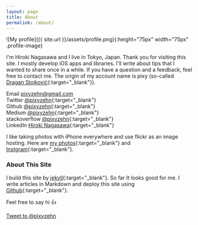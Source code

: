 ```yaml
---
layout: page
title: About
permalink: /about/
---
```


![My profile]({{ site.url }}/assets/profile.png){:height="75px" width="75px" .profile-image}

I'm Hiroki Nagasawa and I live in Tokyo, Japan. Thank you for visiting this site. I mostly develop iOS apps and libraries. I'll write about tips that I wanted to share once in a while.
If you have a question and a feedback, feel free to contact me. The origin of my account name is pixy (so-called [Dragan Stojković](https://en.wikipedia.org/wiki/Dragan_Stojkovi%C4%87){:target="_blank"}).

Email <pixyzehn@gmail.com>  
Twitter [@pixyzehn](https://twitter.com/pixyzehn){:target="_blank"}  
Github [@pixyzehn](https://github.com/pixyzehn){:target="_blank"}  
Medium [@pixyzehn](https://medium.com/@pixyzehn){:target="_blank"}  
stackoverflow [@pixyzehn](http://stackoverflow.com/users/2461812/pixyzehn){:target="_blank"}  
LinkedIn [Hiroki Nagasawa](https://www.linkedin.com/in/pixyzehn){:target="_blank"}

I like taking photos with iPhone everywhere and use flickr as an image hosting. Here are [my photos](https://www.flickr.com/photos/pixyzehn/albums){:target="_blank"} and [Instgram](https://www.instagram.com/pixyzehn/){:target="_blank"}.

### About This Site

I build this site by [jekyll](https://github.com/jekyll/jekyll){:target="_blank"}. So far It looks good for me. I write articles in Markdown and deploy this site using [Github](https://github.com/pixyzehn/pixyzehn.github.io){:target="_blank"}.

Feel free to say hi :+1:

<a href="https://twitter.com/intent/tweet?screen_name=pixyzehn" class="twitter-mention-button" data-size="large" data-text="Hi!" data-show-count="false">Tweet to @pixyzehn</a><script async src="//platform.twitter.com/widgets.js" charset="utf-8"></script>
